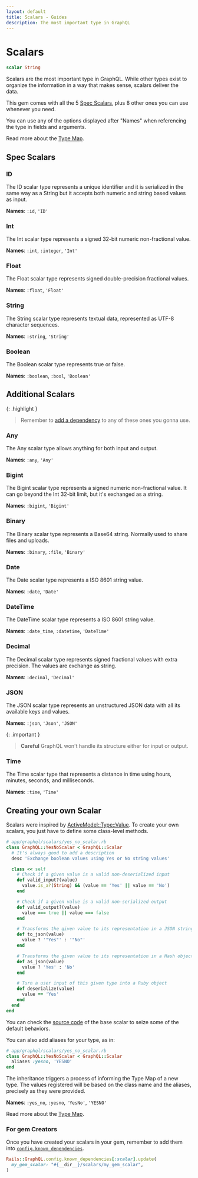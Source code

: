 ```yaml
---
layout: default
title: Scalars - Guides
description: The most important type in GraphQL
---
```


# Scalars

```graphql
scalar String
```

Scalars are the most important type in GraphQL.
While other types exist to organize the information in a way that makes sense,
scalars deliver the data.

This gem comes with all the 5
<a href="http://spec.graphql.org/October2021/#sec-Scalars" target="_blank" rel="external nofollow">Spec Scalars</a>,
plus 8 other ones you can use whenever you need.

You can use any of the options displayed after "Names" when referencing the type in fields and
arguments.

Read more about the [Type Map](/guides/type-map).

## Spec Scalars

### ID

The ID scalar type represents a unique identifier and it is serialized in the same
way as a String but it accepts both numeric and string based values as input.

**Names**: `:id`, `'ID'`

### Int

The Int scalar type represents a signed 32-bit numeric non-fractional value.

**Names**: `:int`, `:integer`, `'Int'`

### Float

The Float scalar type represents signed double-precision fractional values.

**Names**: `:float`, `'Float'`

### String

The String scalar type represents textual data, represented as UTF-8 character
sequences.

**Names**: `:string`, `'String'`

### Boolean

The Boolean scalar type represents true or false.

**Names**: `:boolean`, `:bool`, `'Boolean'`

## Additional Scalars

{: .highlight }
> Remember to [add a dependency](/guides/schemas#known-dependencies) to any of these ones you gonna use.

### Any

The Any scalar type allows anything for both input and output.

**Names**: `:any`, `'Any'`

### Bigint

The Bigint scalar type represents a signed numeric non-fractional value.
It can go beyond the Int 32-bit limit, but it's exchanged as a string.

**Names**: `:bigint`, `'Bigint'`

### Binary

The Binary scalar type represents a Base64 string. Normally used to share files and uploads.

**Names**: `:binary`, `:file`, `'Binary'`

### Date

The Date scalar type represents a ISO 8601 string value.

**Names**: `:date`, `'Date'`

### DateTime

The DateTime scalar type represents a ISO 8601 string value.

**Names**: `:date_time`, `:datetime`, `'DateTime'`

### Decimal

The Decimal scalar type represents signed fractional values with extra precision.
The values are exchange as string.

**Names**: `:decimal`, `'Decimal'`

### JSON

The JSON scalar type represents an unstructured JSON data with all its available keys and values.

**Names**: `:json`, `'Json'`, `'JSON'`

{: .important }
> **Careful**
> GraphQL won't handle its structure either for input or output.

### Time

The Time scalar type that represents a distance in time using hours, minutes, seconds, and milliseconds.

**Names**: `:time`, `'Time'`

## Creating your own Scalar

Scalars were inspired by
<a href="https://edgeapi.rubyonrails.org/classes/ActiveModel/Type/Value.html" target="_blank" rel="external nofollow">ActiveModel::Type::Value</a>.
To create your own scalars, you just have to define some class-level methods.

```ruby
# app/graphql/scalars/yes_no_scalar.rb
class GraphQL::YesNoScalar < GraphQL::Scalar
  # It's always good to add a description
  desc 'Exchange boolean values using Yes or No string values'

  class << self
    # Check if a given value is a valid non-deserialized input
    def valid_input?(value)
      value.is_a?(String) && (value == 'Yes' || value == 'No')
    end

    # Check if a given value is a valid non-serialized output
    def valid_output?(value)
      value === true || value === false
    end

    # Transforms the given value to its representation in a JSON string
    def to_json(value)
      value ? '"Yes"' : '"No"'
    end

    # Transforms the given value to its representation in a Hash object
    def as_json(value)
      value ? 'Yes' : 'No'
    end

    # Turn a user input of this given type into a Ruby object
    def deserialize(value)
      value == 'Yes'
    end
  end
end
```

You can check the
<a href="https://github.com/virtualshield/rails-graphql/blob/master/lib/rails/graphql/type/scalar.rb#L38" target="_blank" rel="external nofollow">source code</a>
of the base scalar to seize some of the default behaviors.

You can also add aliases for your type, as in:

```ruby
# app/graphql/scalars/yes_no_scalar.rb
class GraphQL::YesNoScalar < GraphQL::Scalar
  aliases :yesno, 'YESNO'
end
```

The inheritance triggers a process of informing the Type Map of a new type. The values
registered will be based on the class name and the aliases, precisely as they were provided.

**Names**: `:yes_no`, `:yesno`, `'YesNo'`, `'YESNO'`

Read more about the [Type Map](/guides/type-map).

### For gem Creators

Once you have created your scalars in your gem, remember to add them into
[`config.known_dependencies`](/handbook/settings#known_dependencies).

```ruby
Rails::GraphQL.config.known_dependencies[:scalar].update(
  my_gem_scalar: "#{__dir__}/scalars/my_gem_scalar",
)
```
